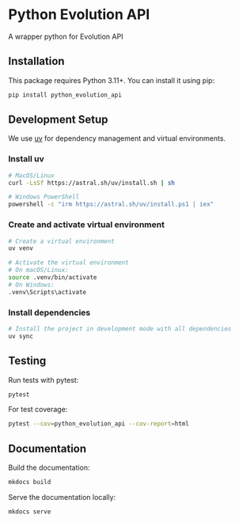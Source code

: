 # Python Evolution API

A wrapper python for Evolution API

## Installation

This package requires Python 3.11+. You can install it using pip:

```bash
pip install python_evolution_api
```

## Development Setup

We use [uv](https://github.com/astral-sh/uv) for dependency management and virtual environments.

### Install uv

```bash
# MacOS/Linux
curl -LsSf https://astral.sh/uv/install.sh | sh

# Windows PowerShell
powershell -c "irm https://astral.sh/uv/install.ps1 | iex"
```

### Create and activate virtual environment

```bash
# Create a virtual environment
uv venv

# Activate the virtual environment
# On macOS/Linux:
source .venv/bin/activate
# On Windows:
.venv\Scripts\activate
```

### Install dependencies

```bash
# Install the project in development mode with all dependencies
uv sync
```

## Testing

Run tests with pytest:

```bash
pytest
```

For test coverage:

```bash
pytest --cov=python_evolution_api --cov-report=html
```

## Documentation

Build the documentation:

```bash
mkdocs build
```

Serve the documentation locally:

```bash
mkdocs serve
```
